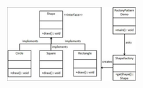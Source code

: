 <img src="https://github.com/rasitesdmr/CreationalDesignPatterns/blob/master/images/img2.jpg" width="60%" height="50%"/>
